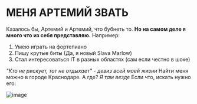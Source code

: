 # МЕНЯ АРТЕМИЙ ЗВАТЬ
Казалось бы, Артемий и Артемий, что бубнеть то. **Но на самом деле я много что из себя представляю.** Например:
1. Умею играть на фортепиано
2. Пишу крутые биты (Да, я новый Slava Marlow)
3. Стал интересоваться IT в разных областях (сам если честно в шоке)

_"Кто не рискует, тот не отдыхает" - девиз всей моей жизни_
Найти меня можно в городе Краснодаре. А где? _Я там везде_
Если что, искать нужно его:

![image](https://github.com/user-attachments/assets/1cb72793-ea80-4665-84d1-6196022d8148)
